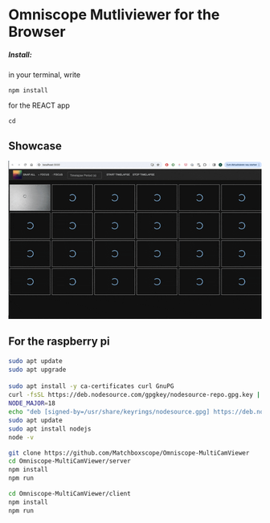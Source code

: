 # Omniscope Mutliviewer for the Browser

##### Install:
in your terminal, write 

```
npm install
```

for the REACT app 

```
cd 

```

## Showcase

![](./IMAGES/REACTAPP.gif)

## For the raspberry pi

```bash
sudo apt update
sudo apt upgrade

sudo apt install -y ca-certificates curl GnuPG
curl -fsSL https://deb.nodesource.com/gpgkey/nodesource-repo.gpg.key | sudo gpg --dearmor -o /usr/share/keyrings/nodesource.gpg
NODE_MAJOR=18
echo "deb [signed-by=/usr/share/keyrings/nodesource.gpg] https://deb.nodesource.com/node_$NODE_MAJOR.x nodistro main" | sudo tee /etc/apt/sources.list.d/nodesource.list
sudo apt update
sudo apt install nodejs
node -v
```

```bash
git clone https://github.com/Matchboxscope/Omniscope-MultiCamViewer
cd Omniscope-MultiCamViewer/server
npm install
npm run
```

```bash
cd Omniscope-MultiCamViewer/client
npm install
npm run
```

